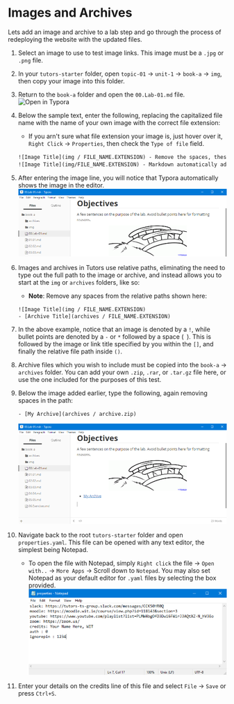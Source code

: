 # Images and Archives

Lets add an image and archive to a lab step and go through the process of redeploying the website with the updated files.

1. Select an image to use to test image links. This image must be a `.jpg` or `.png` file.

2. In your `tutors-starter` folder, open `topic-01` -> `unit-1` -> `book-a` -> `img`, then copy your image into this folder.

3. Return to the `book-a` folder and open the `00.Lab-01.md` file.
    ![Open in Typora](img/openlab.png)

4. Below the sample text, enter the following, replacing the capitalized file name with the name of your own image with the correct file extension:
    - If you arn't sure what file extension your image is, just hover over it, `Right Click` -> `Properties`, then check the `Type of file` field.
    ~~~html
    ![Image Title](img / FILE_NAME.EXTENSION) - Remove the spaces, these are there only to show a relative path.
    ![Image Title](img/FILE_NAME.EXTENSION) - Markdown automatically adds the absolute path.
    ~~~

5. After entering the image line, you will notice that Typora automatically shows the image in the editor.
    ![Sample Img](img/sampimg.png)

6. Images and archives in Tutors use relative paths, eliminating the need to type out the full path to the image or archive, and instead allows you to start at the `img` or `archives` folders, like so:
    - **Note**: Remove any spaces from the relative paths shown here:
    ~~~hmtl
    ![Image Title](img / FILE_NAME.EXTENSION)
    - [Archive Title](archives / FILE_NAME.EXTENSION)
    ~~~

7. In the above example, notice that an image is denoted by a `!`, while bullet points are denoted by a `-` or `*` followed by a space (` `). This is followed by the image or link title specified by you within the `[]`, and finally the relative file path inside `()`.

8. Archive files which you wish to include must be copied into the `book-a` -> `archives` folder. You can add your own `.zip`, `.rar`, or `.tar.gz` file here, or use the one included for the purposes of this test.

9. Below the image added earlier, type the following, again removing spaces in the path:
    ~~~html
    - [My Archive](archives / archive.zip)
    ~~~
    ![Archive Sample](img/archsamp.png)

10. Navigate back to the root `tutors-starter` folder and open `properties.yaml`. This file can be opened with any text editor, the simplest being Notepad.
    - To open the file with Notepad, simply `Right click` the file -> `Open with..` -> `More Apps` -> Scroll down to `Notepad`. You may also set Notepad as your default editor for `.yaml` files by selecting the box provided. 
    ![Properties.yaml](img/creds.png)

11. Enter your details on the credits line of this file and select `File` -> `Save` or press `Ctrl+S`.  